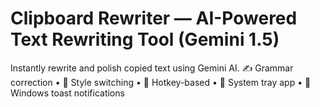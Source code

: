 # Clipboard Rewriter — AI-Powered Text Rewriting Tool (Gemini 1.5) 
Instantly rewrite and polish copied text using Gemini AI.
✍️ Grammar correction • 🔄 Style switching • 🚀 Hotkey-based • 📌 System tray app • 🔔 Windows toast notifications

